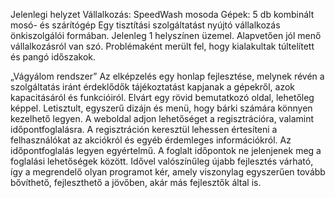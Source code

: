 Jelenlegi helyzet
    Vállalkozás: SpeedWash mosoda
    Gépek: 5 db kombinált mosó- és szárítógép
    Egy tisztítási szolgáltatást nyújtó vállalkozás önkiszolgálói formában. Jelenleg 1 helyszínen üzemel. Alapvetően jól menő vállalkozásról van szó. Problémaként merült fel, hogy kialakultak túltelített és pangó időszakok.

„Vágyálom rendszer”
    Az elképzelés egy honlap fejlesztése, melynek révén a szolgáltatás iránt érdeklődők tájékoztatást kapjanak a gépekről, azok kapacitásáról és funkcióiról. Elvárt egy rövid bemutatkozó oldal, lehetőleg képpel. Letisztult, egyszerű dizájn és menü, hogy bárki számára könnyen kezelhető legyen. A weboldal adjon lehetőséget a regisztrációra, valamint időpontfoglalásra.
    A regisztráción keresztül lehessen értesíteni a felhasználókat az akciókról és egyéb érdemleges információkról.
    Az időpontfoglalás legyen egyértelmű. A foglalt időpontok ne jelenjenek meg a foglalási lehetőségek között.
    Idővel valószínűleg újabb fejlesztés várható, így a megrendelő olyan programot kér, amely viszonylag egyszerűen tovább bővíthető, fejleszthető a jövőben, akár más fejlesztők által is.